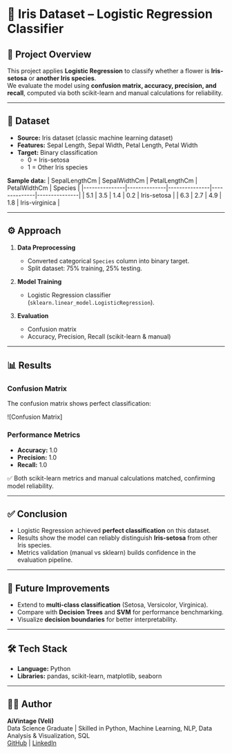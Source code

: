 # 🌸 Iris Dataset – Logistic Regression Classifier

## 📌 Project Overview
This project applies **Logistic Regression** to classify whether a flower is **Iris-setosa** or **another Iris species**.  
We evaluate the model using **confusion matrix, accuracy, precision, and recall**, computed via both scikit-learn and manual calculations for reliability.  

---

## 📂 Dataset
- **Source:** Iris dataset (classic machine learning dataset)  
- **Features:** Sepal Length, Sepal Width, Petal Length, Petal Width  
- **Target:** Binary classification  
  - 0 = Iris-setosa  
  - 1 = Other Iris species  

**Sample data:**
| SepalLengthCm | SepalWidthCm | PetalLengthCm | PetalWidthCm | Species       |
|---------------|--------------|---------------|--------------|---------------|
| 5.1           | 3.5          | 1.4           | 0.2          | Iris-setosa   |
| 6.3           | 2.7          | 4.9           | 1.8          | Iris-virginica |

---

## ⚙️ Approach
1. **Data Preprocessing**
   - Converted categorical `Species` column into binary target.  
   - Split dataset: 75% training, 25% testing.  

2. **Model Training**
   - Logistic Regression classifier (`sklearn.linear_model.LogisticRegression`).  

3. **Evaluation**
   - Confusion matrix  
   - Accuracy, Precision, Recall (scikit-learn & manual)  

---

## 📊 Results
### Confusion Matrix
The confusion matrix shows perfect classification:  

![Confusion Matrix]  

### Performance Metrics
- **Accuracy:** 1.0  
- **Precision:** 1.0  
- **Recall:** 1.0  

✅ Both scikit-learn metrics and manual calculations matched, confirming model reliability.  

---

## ✅ Conclusion
- Logistic Regression achieved **perfect classification** on this dataset.  
- Results show the model can reliably distinguish **Iris-setosa** from other Iris species.  
- Metrics validation (manual vs sklearn) builds confidence in the evaluation pipeline.  

---

## 🚀 Future Improvements
- Extend to **multi-class classification** (Setosa, Versicolor, Virginica).  
- Compare with **Decision Trees** and **SVM** for performance benchmarking.  
- Visualize **decision boundaries** for better interpretability.  

---

## 🛠️ Tech Stack
- **Language:** Python  
- **Libraries:** pandas, scikit-learn, matplotlib, seaborn  

---

## 👨‍💻 Author
**AiVintage (Veli)**  
Data Science Graduate | Skilled in Python, Machine Learning, NLP, Data Analysis & Visualization, SQL  
[GitHub](https://github.com/AiVintage) | [LinkedIn](#)  
